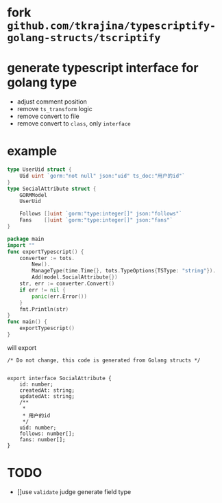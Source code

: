 # fork `github.com/tkrajina/typescriptify-golang-structs/tscriptify`

# generate typescript interface for golang type

- adjust comment position
- remove `ts_transform` logic
- remove convert to file
- remove convert to `class`, only `interface`

# example

```go
type UserUid struct {
	Uid uint `gorm:"not null" json:"uid" ts_doc:"用户的id"`
}
type SocialAttribute struct {
	GORMModel
	UserUid

	Follows []uint `gorm:"type:integer[]" json:"follows"`
	Fans    []uint `gorm:"type:integer[]" json:"fans"`
}
```

```go
package main
import ""
func exportTypescript() {
	converter := tots.
		New().
		ManageType(time.Time{}, tots.TypeOptions{TSType: "string"}).
		Add(model.SocialAttribute{})
	str, err := converter.Convert()
	if err != nil {
		panic(err.Error())
	}
	fmt.Println(str)
}
func main() {
    exportTypescript()
}
```

will export
```
/* Do not change, this code is generated from Golang structs */


export interface SocialAttribute {
    id: number;
    createdAt: string;
    updatedAt: string;
    /**
     *
     * 用户的id
     */
    uid: number;
    follows: number[];
    fans: number[];
}
```

# TODO
- []use `validate` judge generate field type
